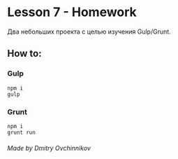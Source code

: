# Lesson 7 - Homework

Два небольших проекта с целью изучения Gulp/Grunt.

## How to:

### Gulp

    npm i
    gulp

### Grunt

    npm i
    grunt run

###### Made by Dmitry Ovchinnikov

